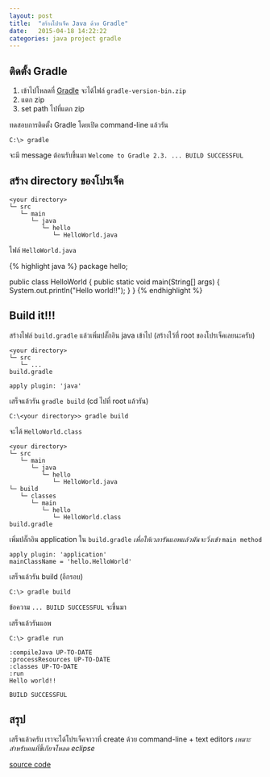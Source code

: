 ```yaml
---
layout: post
title:  "สร้างโปรเจ็ค Java ด้วย Gradle"
date:   2015-04-18 14:22:22
categories: java project gradle
---
```


## ติดตั้ง Gradle

1. เข้าไปโหลดที่ [Gradle](http://gradle.org/downloads) จะได้ไฟล์ `gradle-version-bin.zip`
2. แตก zip
3. set path ไปที่แตก zip

ทดสอบการติดตั้ง Gradle โดยเปิด command-line แล้วรัน

~~~
C:\> gradle
~~~

จะมี message ต้อนรับขึ้นมา `Welcome to Gradle 2.3. ... BUILD SUCCESSFUL`

## สร้าง directory ของโปรเจ็ค

~~~
<your directory>
└─ src
   └─ main
      └─ java
         └─ hello
            └─ HelloWorld.java
~~~

ไฟล์ `HelloWorld.java`

{% highlight java %}
package hello;

public class HelloWorld {
    public static void main(String[] args) {
        System.out.println("Hello world!!");
    }
}
{% endhighlight %}

## Build it!!!

สร้างไฟล์ `build.gradle` แล้วเพิ่มปลั๊กอิน java เข้าไป (สร้างไว้ที่ root ของโปรเจ็คเลยนะครับ)

~~~
<your directory>
└─ src
   └─ ...
build.gradle
~~~

~~~
apply plugin: 'java'
~~~

เสร็จแล้วรัน `gradle build` (cd ไปที่ root แล้วรัน)

~~~
C:\<your directory>> gradle build
~~~

จะได้ `HelloWorld.class`

~~~
<your directory>
└─ src
   └─ main
      └─ java
         └─ hello
            └─ HelloWorld.java
└─ build
   └─ classes
      └─ main
         └─ hello
            └─ HelloWorld.class
build.gradle
~~~

เพิ่มปลั๊กอิน application ใน `build.gradle` *เพื่อให้เวลารันแอพแล้วมันจะวิ่งเข้า* `main method`

~~~
apply plugin: 'application'
mainClassName = 'hello.HelloWorld'
~~~

เสร็จแล้วรัน build (อีกรอบ)

~~~
C:\> gradle build
~~~

ข้อความ `... BUILD SUCCESSFUL` จะขึ้นมา

เสร็จแล้วรันแอพ

~~~
C:\> gradle run
~~~

~~~
:compileJava UP-TO-DATE
:processResources UP-TO-DATE
:classes UP-TO-DATE
:run
Hello world!!

BUILD SUCCESSFUL
~~~

## สรุป

เสร็จแล้วครับ เราจะได้โปรเจ็คจาวาที่ create ด้วย command-line + text editors *เหมาะสำหรับคนที่ขี้เกียจโหลด eclipse*

[source code](https://github.com/codepeebig/simple-java-project)